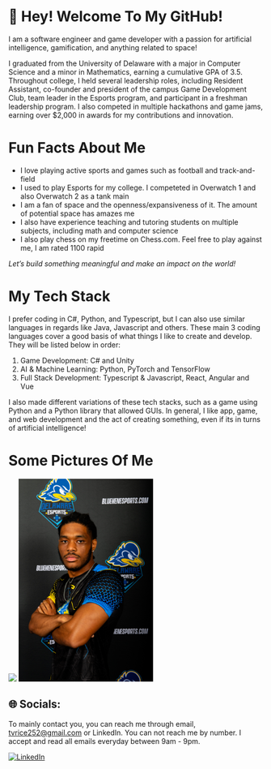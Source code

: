 # 💫 Hey! Welcome To My GitHub!                                                                               

I am a software engineer and game developer with a passion for artificial intelligence, gamification, and anything related to space!

I graduated from the University of Delaware with a major in Computer Science and a minor in Mathematics, earning a cumulative GPA of 3.5. Throughout college, I held several leadership roles, including Resident Assistant, co-founder and president of the campus Game Development Club, team leader in the Esports program, and participant in a freshman leadership program. I also competed in multiple hackathons and game jams, earning over $2,000 in awards for my contributions and innovation.

# Fun Facts About Me

* I love playing active sports and games such as football and track-and-field
* I used to play Esports for my college. I competeted in Overwatch 1 and also Overwatch 2 as a tank main
* I am a fan of space and the openness/expansiveness of it. The amount of potential space has amazes me
* I also have experience teaching and tutoring students on multiple subjects, including math and computer science
* I also play chess on my freetime on Chess.com. Feel free to play against me, I am rated 1100 rapid

*Let’s build something meaningful and make an impact on the world!*

# My Tech Stack

I prefer coding in C#, Python, and Typescript, but I can also use similar languages in regards like Java, Javascript and others. These main 3 coding languages cover a good basis of what things I like to create and develop. They will be listed below in order:

1. Game Development: C# and Unity
1. AI & Machine Learning: Python, PyTorch and TensorFlow
1. Full Stack Development: Typescript & Javascript, React, Angular and Vue

I also made different variations of these tech stacks, such as a game using Python and a Python library that allowed GUIs. In general, I like app, game, and web development and the act of creating something, even if its in turns of artificial intelligence!

# Some Pictures Of Me
<img src="images/DatafestImage.jpeg" height=400 /></a>
<img src="images/EsportsImage.jpeg" height=400 /></a>

## 🌐 Socials:

To mainly contact you, you can reach me through email, tvrice252@gmail.com or LinkedIn. You can not reach me by number. I accept and read all emails everyday between 9am - 9pm.

[![LinkedIn](https://img.shields.io/badge/LinkedIn-%230077B5.svg?logo=linkedin&logoColor=white)](https://www.linkedin.com/in/tyran-rice-jr/) 